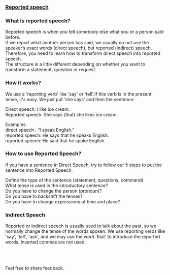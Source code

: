 ### [Reported speech](https://Prayuja-Teli.github.io/Blog/Reportedspeech)<br/>

### What is reported speech?<br/>

Reported speech is when you tell somebody else what you or a person said before.<br/>
If we report what another person has said, we usually do not use the speaker’s exact words (direct speech), but reported (indirect) speech. Therefore, you need to learn how to transform direct speech into reported speech.<br/>
The structure is a little different depending on whether you want to transform a statement, question or request.<br/>

### How it works?<br/>

We use a 'reporting verb' like 'say' or 'tell'.If this verb is in the present tense, it's easy. We just put 'she says' and then the sentence:<br/>

Direct speech: I like ice cream.<br/>
Reported speech: She says (that) she likes ice cream.<br/>

Examples:<br/>
direct speech : 	“I speak English.”<br/>
reported speech: 	He says that he speaks English.<br/>
reported speech:	He said that he spoke English.<br/>

### How to use Reported Speech?<br/>
If you have a sentence in Direct Speech, try to follow our 5 steps to put the sentence into Reported Speech.<br/>

Define the type of the sentence (statement, questions, command)<br/>
What tense is used in the introductory sentence?<br/>
Do you have to change the person (pronoun)?<br/>
Do you have to backshift the tenses?<br/>
Do you have to change expressions of time and place?<br/>

### Indirect Speech<br/>
Reported or indirect speech is usually used to talk about the past, so we normally change the tense of the words spoken. We use reporting verbs like 'say', 'tell', 'ask', and we may use the word 'that' to introduce the reported words. Inverted commas are not used.<br/><br/><br/><br/>


Feel free to share feedback.
